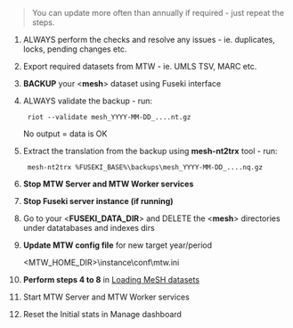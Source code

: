 > You can update more often than annually if required - just repeat the steps.

1. ALWAYS perform the checks and resolve any issues - ie. duplicates, locks, pending changes etc.

2. Export required datasets from MTW - ie. UMLS TSV, MARC etc.

3. **BACKUP** your <**mesh**> dataset using Fuseki interface

4. ALWAYS validate the backup - run:
    
        riot --validate mesh_YYYY-MM-DD_....nt.gz

   No output = data is OK

5. Extract the translation from the backup using **mesh-nt2trx** tool - run:
    
        mesh-nt2trx %FUSEKI_BASE%\backups\mesh_YYYY-MM-DD_....nq.gz

6. **Stop MTW Server and MTW Worker services**

7. **Stop Fuseki server instance (if running)**

8. Go to your <**FUSEKI_DATA_DIR**> and DELETE the <**mesh**> directories under datatabases and indexes dirs

9. **Update MTW config file**  for new target year/period

    <MTW_HOME_DIR>\instance\conf\mtw.ini 

10. **Perform steps 4 to 8** in [Loading MeSH datasets](https://github.com/filak/MTW-MeSH/wiki/Loading-MeSH-datasets#initial-data-loading)

11. Start MTW Server and MTW Worker services

12. Reset the Initial stats in Manage dashboard